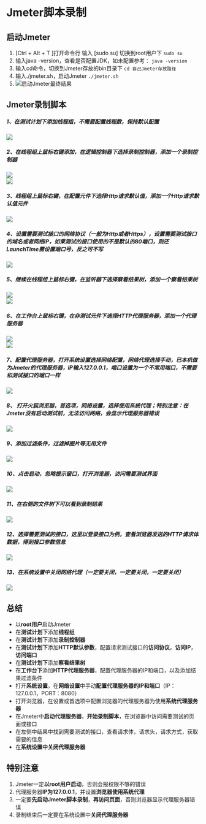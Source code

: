 # Jmeter脚本录制

## 启动Jmeter
1. [Ctrl + Alt + T ]打开命令行 输入 [sudo su] 切换到root用户下
`sudo su`
2. 输入java -version，查看是否配置JDK，如未配置参考：
`java -version`
3. 输入cd命令，切换到Jmeter存放的bin目录下
`cd 自己Jmeter存放路径`
4. 输入./jmeter.sh，启动Jmeter
`./jmeter.sh`
5. ![启动Jmeter最终结果](http://img.shanrufu.com/jmeter_script_record_setp_00.png)

## Jmeter录制脚本
##### 1、在测试计划下添加线程组，不需要配置线程数，保持默认配置
![](http://img.shanrufu.com/jmeter_script_record_setp_01.png)  
##### 2、在线程组上鼠标右键添加，在逻辑控制器下选择录制控制器，添加一个录制控制器
![](http://img.shanrufu.com/jmeter_script_record_setp_02.png)  
![](http://img.shanrufu.com/jmeter_script_record_setp_03.png)  
##### 3、线程组上鼠标右键，在配置元件下选择Http请求默认值，添加一个Http请求默认值元件
![](http://img.shanrufu.com/jmeter_script_record_setp_04.png)  
##### 4、设置需要测试接口的网络协议（一般为Http或者Https），设置需要测试接口的域名或者网络IP，如果测试的接口使用的不是默认的80端口，则还LaunchTime需设置端口号，反之可不写
![](http://img.shanrufu.com/jmeter_script_record_setp_05.png)  
##### 5、继续在线程组上鼠标右键，在监听器下选择察看结果树，添加一个察看结果树
![](http://img.shanrufu.com/jmeter_script_record_setp_06.png)  
![](http://img.shanrufu.com/jmeter_script_record_setp_07.png)  
##### 6、在工作台上鼠标右键，在非测试元件下选择HTTP代理服务器，添加一个代理服务器
![](http://img.shanrufu.com/jmeter_script_record_setp_08.png)  
![](http://img.shanrufu.com/jmeter_script_record_setp_09.png)  
##### 7、配置代理服务器，打开系统设置选择网络配置，网络代理选择手动，已本机做为Jmeter的代理服务器，IP输入127.0.0.1，端口设置为一个不常用端口，**不需要和测试接口的端口一样**
![](http://img.shanrufu.com/jmeter_script_record_setp_10.png)  
##### 8、 打开火狐浏览器，首选项，网络设置，选择使用系统代理；***特别注意：在Jmeter没有启动测试前，无法访问网络，会显示代理服务器错误***
  ![](http://img.shanrufu.com/jmeter_script_record_setp_11.png)  
##### 9、添加过滤条件，过滤掉图片等无用文件  
![](http://img.shanrufu.com/jmeter_script_record_setp_12.png)  
##### 10、点击启动，忽略提示窗口，**打开浏览器，访问需要测试界面**
![](http://img.shanrufu.com/jmeter_script_record_setp_13.png)  
##### 11、在右侧的文件树下可以看到录制结果  
![](http://img.shanrufu.com/jmeter_script_record_setp_14.png)  
##### 12、选择需要测试的接口，这里以登录接口为例，查看浏览器发送的HTTP请求体数据，得到接口参数信息
![](http://img.shanrufu.com/jmeter_script_record_setp_15.png)
##### 13、在系统设置中关闭网络代理（一定要关闭，一定要关闭，一定要关闭）
![](http://img.shanrufu.com/jmeter_script_record_setp_16.png)

## 总结
- 以**root用户**启动Jmeter
- 在**测试计划下**添加**线程组**
- 在**测试计划下**添加**录制控制器**
- 在**测试计划下**添加**HTTP默认参数**，配置请求测试接口的**访问协议**，**访问IP**，**访问端口**
- 在**测试计划下**添加**察看结果树**
- 在**工作台下**添加**HTTP代理服务器**，配置代理服务器的IP和端口，以及添加结果过滤条件
- 打开**系统设置**，在**网络设置**中手动**配置代理服务器的IP和端口**（IP：127.0.0.1，PORT：8080）
- 打开浏览器，在设置或首选项中配置浏览器的代理服务器为使用**系统代理服务器**
- 在Jmeter中**启动代理服务器**，**开始录制脚本**，在浏览器中访问需要测试的页面或接口
- 在左侧中结果中找到需要测试的接口，查看请求体，请求头，请求方式，获取需要的信息
- 在**系统设置中关闭代理服务器**

## 特别注意
1. Jmeter一定**以root用户启动**，否则会报权限不够的错误
2. 代理服务器**IP为127.0.0.1**，并设置**浏览器使用系统代理**
3. 一定要**先启动Jmeter脚本录制**，**再访问页面**，否则浏览器显示代理服务器错误
4. 录制结束后一定要在系统设置中**关闭代理服务器**


